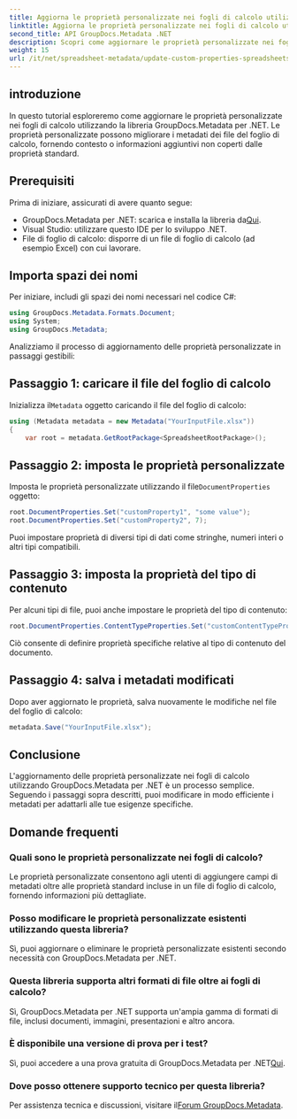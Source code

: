 ```yaml
---
title: Aggiorna le proprietà personalizzate nei fogli di calcolo utilizzando .NET
linktitle: Aggiorna le proprietà personalizzate nei fogli di calcolo utilizzando .NET
second_title: API GroupDocs.Metadata .NET
description: Scopri come aggiornare le proprietà personalizzate nei fogli di calcolo utilizzando GroupDocs.Metadata per .NET. Questo tutorial migliora in modo efficace le tue capacità di gestione dei metadati.
weight: 15
url: /it/net/spreadsheet-metadata/update-custom-properties-spreadsheets/
---
```

## introduzione
In questo tutorial esploreremo come aggiornare le proprietà personalizzate nei fogli di calcolo utilizzando la libreria GroupDocs.Metadata per .NET. Le proprietà personalizzate possono migliorare i metadati dei file del foglio di calcolo, fornendo contesto o informazioni aggiuntivi non coperti dalle proprietà standard.
## Prerequisiti
Prima di iniziare, assicurati di avere quanto segue:
- GroupDocs.Metadata per .NET: scarica e installa la libreria da[Qui](https://releases.groupdocs.com/metadata/net/).
- Visual Studio: utilizzare questo IDE per lo sviluppo .NET.
- File di foglio di calcolo: disporre di un file di foglio di calcolo (ad esempio Excel) con cui lavorare.

## Importa spazi dei nomi
Per iniziare, includi gli spazi dei nomi necessari nel codice C#:
```csharp
using GroupDocs.Metadata.Formats.Document;
using System;
using GroupDocs.Metadata;
```

Analizziamo il processo di aggiornamento delle proprietà personalizzate in passaggi gestibili:
## Passaggio 1: caricare il file del foglio di calcolo
 Inizializza il`Metadata` oggetto caricando il file del foglio di calcolo:
```csharp
using (Metadata metadata = new Metadata("YourInputFile.xlsx"))
{
    var root = metadata.GetRootPackage<SpreadsheetRootPackage>();
```
## Passaggio 2: imposta le proprietà personalizzate
 Imposta le proprietà personalizzate utilizzando il file`DocumentProperties` oggetto:
```csharp
root.DocumentProperties.Set("customProperty1", "some value");
root.DocumentProperties.Set("customProperty2", 7);
```
Puoi impostare proprietà di diversi tipi di dati come stringhe, numeri interi o altri tipi compatibili.
## Passaggio 3: imposta la proprietà del tipo di contenuto
Per alcuni tipi di file, puoi anche impostare le proprietà del tipo di contenuto:
```csharp
root.DocumentProperties.ContentTypeProperties.Set("customContentTypeProperty", "custom value");
```
Ciò consente di definire proprietà specifiche relative al tipo di contenuto del documento.
## Passaggio 4: salva i metadati modificati
Dopo aver aggiornato le proprietà, salva nuovamente le modifiche nel file del foglio di calcolo:
```csharp
metadata.Save("YourInputFile.xlsx");
```

## Conclusione
L'aggiornamento delle proprietà personalizzate nei fogli di calcolo utilizzando GroupDocs.Metadata per .NET è un processo semplice. Seguendo i passaggi sopra descritti, puoi modificare in modo efficiente i metadati per adattarli alle tue esigenze specifiche.

## Domande frequenti
### Quali sono le proprietà personalizzate nei fogli di calcolo?
Le proprietà personalizzate consentono agli utenti di aggiungere campi di metadati oltre alle proprietà standard incluse in un file di foglio di calcolo, fornendo informazioni più dettagliate.
### Posso modificare le proprietà personalizzate esistenti utilizzando questa libreria?
Sì, puoi aggiornare o eliminare le proprietà personalizzate esistenti secondo necessità con GroupDocs.Metadata per .NET.
### Questa libreria supporta altri formati di file oltre ai fogli di calcolo?
Sì, GroupDocs.Metadata per .NET supporta un'ampia gamma di formati di file, inclusi documenti, immagini, presentazioni e altro ancora.
### È disponibile una versione di prova per i test?
 Sì, puoi accedere a una prova gratuita di GroupDocs.Metadata per .NET[Qui](https://releases.groupdocs.com/).
### Dove posso ottenere supporto tecnico per questa libreria?
 Per assistenza tecnica e discussioni, visitare il[Forum GroupDocs.Metadata](https://forum.groupdocs.com/c/metadata/14).